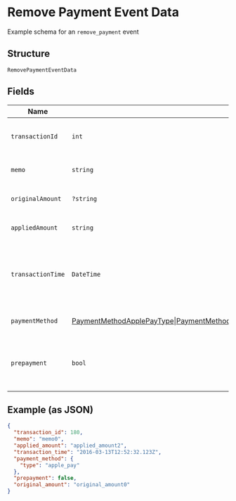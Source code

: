 
# Remove Payment Event Data

Example schema for an `remove_payment` event

## Structure

`RemovePaymentEventData`

## Fields

| Name | Type | Tags | Description | Getter | Setter |
|  --- | --- | --- | --- | --- | --- |
| `transactionId` | `int` | Required | Transaction ID of the original payment that was removed | getTransactionId(): int | setTransactionId(int transactionId): void |
| `memo` | `string` | Required | Memo of the original payment | getMemo(): string | setMemo(string memo): void |
| `originalAmount` | `?string` | Optional | Full amount of the original payment | getOriginalAmount(): ?string | setOriginalAmount(?string originalAmount): void |
| `appliedAmount` | `string` | Required | Applied amount of the original payment | getAppliedAmount(): string | setAppliedAmount(string appliedAmount): void |
| `transactionTime` | `DateTime` | Required | Transaction time of the original payment, in ISO 8601 format, i.e. "2019-06-07T17:20:06Z" | getTransactionTime(): \DateTime | setTransactionTime(\DateTime transactionTime): void |
| `paymentMethod` | [PaymentMethodApplePayType](../../doc/models/payment-method-apple-pay-type.md)\|[PaymentMethodBankAccountType](../../doc/models/payment-method-bank-account-type.md)\|[PaymentMethodCreditCardType](../../doc/models/payment-method-credit-card-type.md)\|[PaymentMethodExternalType](../../doc/models/payment-method-external-type.md)\|[PaymentMethodPaypalType](../../doc/models/payment-method-paypal-type.md) | Required | This is a container for any-of cases. | getPaymentMethod(): | setPaymentMethod( paymentMethod): void |
| `prepayment` | `bool` | Required | The flag that shows whether the original payment was a prepayment or not | getPrepayment(): bool | setPrepayment(bool prepayment): void |

## Example (as JSON)

```json
{
  "transaction_id": 180,
  "memo": "memo0",
  "applied_amount": "applied_amount2",
  "transaction_time": "2016-03-13T12:52:32.123Z",
  "payment_method": {
    "type": "apple_pay"
  },
  "prepayment": false,
  "original_amount": "original_amount0"
}
```

